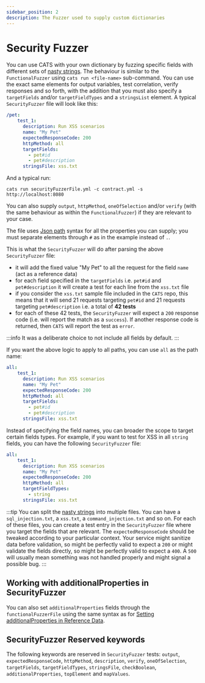 ```yaml
---
sidebar_position: 2
description: The Fuzzer used to supply custom dictionaries
---
```


# Security Fuzzer
You can use CATS with your own dictionary by fuzzing specific fields with different sets of [nasty strings](https://github.com/minimaxir/big-list-of-naughty-strings).
The behaviour is similar to the `FunctionalFuzzer` using `cats run <file-name>` sub-command. 
You can use the exact same elements for output variables, test correlation, verify responses and so forth, with the addition that you must also specify a `targetFields` and/or `targetFieldTypes` and a `stringsList` element.
A typical `SecurityFuzzer` file will look like this:

```yaml
/pet:
    test_1:
      description: Run XSS scenarios
      name: "My Pet"
      expectedResponseCode: 200
      httpMethod: all
      targetFields:
        - pet#id
        - pet#description
      stringsFile: xss.txt
```

And a typical run:

```shell
cats run securityFuzzerFile.yml -c contract.yml -s http://localhost:8080
```

You can also supply `output`, `httpMethod`, `oneOfSelection` and/or `verify` (with the same behaviour as within the `FunctionalFuzzer`) if they are relevant to your case.

The file uses [Json path](https://github.com/json-path/JsonPath) syntax for all the properties you can supply; you must separate elements through `#` as in the example instead of `.`.

This is what the `SecurityFuzzer` will do after parsing the above `SecurityFuzzer` file:
- it will add the fixed value "My Pet" to all the request for the field `name` (act as a reference data)
- for each field specified in the `targetFields` i.e. `pet#id` and `pet#description` it will create a test for each line from the `xss.txt` file
- if you consider the `xss.txt` sample file included in the `CATS` repo, this means that it will send 21 requests targeting `pet#id` and 21 requests targeting `pet#description` i.e. a total of **42 tests**
- for each of these 42 tests, the `SecurityFuzzer` will expect a `200` response code (i.e. will report the match as a `success`). If another response code is returned, then `CATS` will report the test as `error`.

:::info
It was a deliberate choice to not include all fields by default.
:::

If you want the above logic to apply to all paths, you can use `all` as the path name:

```yaml
all:
    test_1:
      description: Run XSS scenarios
      name: "My Pet"
      expectedResponseCode: 200
      httpMethod: all
      targetFields:
        - pet#id
        - pet#description
      stringsFile: xss.txt
```

Instead of specifying the field names, you can broader the scope to target certain fields types. For example, if you want to test for XSS in all `string` fields, you can have the following `SecurityFuzzer` file:

```yaml
all:
    test_1:
      description: Run XSS scenarios
      name: "My Pet"
      expectedResponseCode: 200
      httpMethod: all
      targetFieldTypes:
        - string
      stringsFile: xss.txt
```

:::tip
You can split the [nasty strings](https://github.com/minimaxir/big-list-of-naughty-strings) into multiple files.
You can have a `sql_injection.txt`, a `xss.txt`, a `command_injection.txt` and so on. For each of these files, you can create a test entry in the `SecurityFuzzer` file where you target the fields that are relevant.
The `expectedResponseCode` should be tweaked according to your particular context.
Your service might sanitize data before validation, so might be perfectly valid to expect a `200` or might validate the fields directly, so might be perfectly valid to expect a `400`.
A `500` will usually mean something was not handled properly and might signal a possible bug.
:::

## Working with additionalProperties in SecurityFuzzer
You can also set `additionalProperties` fields through the `functionalFuzzerFile` using the same syntax as for [Setting additionalProperties in Reference Data](/docs/getting-started/reference-data-file#setting-additionalproperties).

## SecurityFuzzer Reserved keywords
The following keywords are reserved in `SecurityFuzzer` tests: `output`, `expectedResponseCode`, `httpMethod`, `description`, `verify`, `oneOfSelection`, `targetFields`, `targetFieldTypes`, `stringsFile`, `checkBoolean`, `additionalProperties`, `topElement` and `mapValues`.

